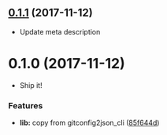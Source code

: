 <a name="0.1.1"></a>
## [0.1.1](https://github.com/packsaddle/rust-gitconfig2json/compare/v0.1.0...v0.1.1) (2017-11-12)

* Update meta description

<a name="0.1.0"></a>
# 0.1.0 (2017-11-12)

* Ship it!

### Features

* **lib:** copy from gitconfig2json_cli ([85f644d](https://github.com/packsaddle/rust-gitconfig2json/commit/85f644d))
